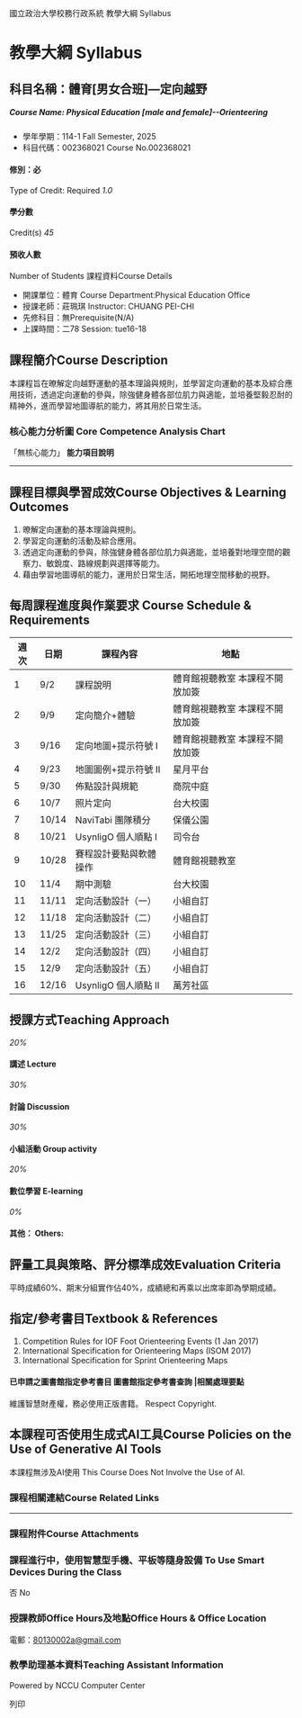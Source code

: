國立政治大學校務行政系統 教學大綱 Syllabus
# 教學大綱 Syllabus
##  科目名稱：體育[男女合班]—定向越野
#####  Course Name: Physical Education [male and female]--Orienteering
  * 學年學期：114-1 Fall Semester, 2025 
  * 科目代碼：002368021 Course No.002368021


#### 修別：必
Type of Credit: Required 
_1.0_
#### 學分數
Credit(s)
_45_
#### 預收人數
Number of Students
課程資料Course Details
  * 開課單位：體育 Course Department:Physical Education Office 
  * 授課老師：莊珮琪 Instructor: CHUANG PEI-CHI 
  * 先修科目：無Prerequisite(N/A)
  * 上課時間：二78 Session: tue16-18


##  課程簡介Course Description
本課程旨在暸解定向越野運動的基本理論與規則，並學習定向運動的基本及綜合應用技術，透過定向運動的參與，除強健身體各部位肌力與適能，並培養堅毅忍耐的精神外，進而學習地圖導航的能力，將其用於日常生活。
###  核心能力分析圖 Core Competence Analysis Chart
「無核心能力」 
**能力項目說明**
* * *
##  課程目標與學習成效Course Objectives & Learning Outcomes 
1. 暸解定向運動的基本理論與規則。
2. 學習定向運動的活動及綜合應用。
3. 透過定向運動的參與，除強健身體各部位肌力與適能，並培養對地理空間的觀察力、敏銳度、路線規劃與選擇等能力。
4. 藉由學習地圖導航的能力，運用於日常生活，開拓地理空間移動的視野。
##  每周課程進度與作業要求 Course Schedule & Requirements
週次 |  日期 |  課程內容 |  地點  
---|---|---|---  
1 |  9/2 |  課程說明 |  體育館視聽教室 本課程不開放加簽  
2 |  9/9 |  定向簡介+體驗 |  體育館視聽教室 本課程不開放加簽  
3 |  9/16 |  定向地圖+提示符號 I |  體育館視聽教室 本課程不開放加簽  
4 |  9/23 |  地圖圖例+提示符號 II |  星月平台  
5 |  9/30 |  佈點設計與規範 |  商院中庭  
6 |  10/7 |  照片定向 |  台大校園  
7 |  10/14 |  NaviTabi 團隊積分 |  保儀公園  
8 |  10/21 |  UsynligO 個人順點 I |  司令台  
9 |  10/28 |  賽程設計要點與軟體操作 |  體育館視聽教室  
10 |  11/4 |  期中測驗 |  台大校園  
11 |  11/11 |  定向活動設計（一） |  小組自訂  
12 |  11/18 |  定向活動設計（二） |  小組自訂  
13 |  11/25 |  定向活動設計（三） |  小組自訂  
14 |  12/2 |  定向活動設計（四） |  小組自訂  
15 |  12/9 |  定向活動設計（五） |  小組自訂  
16 |  12/16 |  UsynligO 個人順點 II |  萬芳社區  
##  授課方式Teaching Approach
_20%_
####  講述 Lecture
_30%_
####  討論 Discussion
_30%_
####  小組活動 Group activity
_20%_
####  數位學習 E-learning
_0%_
####  其他： Others:
##  評量工具與策略、評分標準成效Evaluation Criteria
平時成績60%、期末分組實作佔40%，成績總和再乘以出席率即為學期成績。
##  指定/參考書目Textbook & References
  1. Competition Rules for IOF Foot Orienteering Events (1 Jan 2017)
  2. International Specification for Orienteering Maps (ISOM 2017)
  3. International Specification for Sprint Orienteering Maps


####  已申請之圖書館指定參考書目  圖書館指定參考書查詢 |相關處理要點
維護智慧財產權，務必使用正版書籍。 Respect Copyright.
##  本課程可否使用生成式AI工具Course Policies on the Use of Generative AI Tools
本課程無涉及AI使用 This Course Does Not Involve the Use of AI.
###  課程相關連結Course Related Links
* * *
###  課程附件Course Attachments
###  課程進行中，使用智慧型手機、平板等隨身設備 To Use Smart Devices During the Class
否  No
###  授課教師Office Hours及地點Office Hours & Office Location
電郵：80130002a@gmail.com
###  教學助理基本資料Teaching Assistant Information
Powered by NCCU Computer Center
  
列印
